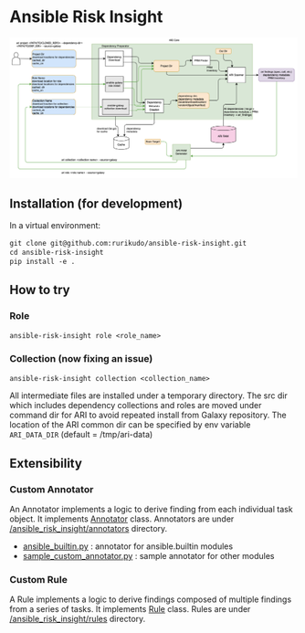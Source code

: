 # Ansible Risk Insight

![ari arch](doc/images/ari-arch.png)


## Installation (for development)

In a virtual environment:

```
git clone git@github.com:rurikudo/ansible-risk-insight.git
cd ansible-risk-insight
pip install -e .
```

## How to try

### Role
```
ansible-risk-insight role <role_name>
```

### Collection (now fixing an issue)
```
ansible-risk-insight collection <collection_name>
```

All intermediate files are installed under a temporary directory.
The src dir which includes dependency collections and roles are moved under command dir for ARI to avoid repeated install from Galaxy repository.
The location of the ARI common dir can be specified by env variable `ARI_DATA_DIR` (default = /tmp/ari-data)

## Extensibility

### Custom Annotator

An Annotator implements a logic to derive finding from each individual task object. It implements [Annotator](ansible_risk_insight/annotator_base.py#L5-L9) class. Annotators are under [/ansible_risk_insight/annotators](ansible_risk_insight/annotators/) directory.
- [ansible_builtin.py](ansible_risk_insight/annotators/ansible_builtin.py) : annotator for ansible.builtin modules
- [sample_custom_annotator.py](ansible_risk_insight/annotators/sample_custom_annotator.py) : sample annotator for other modules

### Custom Rule
A Rule implements a logic to derive findings composed of multiple findings from a series of tasks. It implements [Rule](ansible_risk_insight/rules/base.py#L8-L15) class. Rules are under [/ansible_risk_insight/rules](ansible_risk_insight/rules/) directory.


